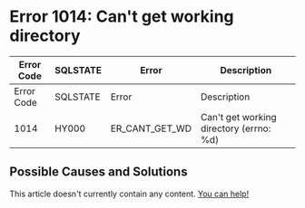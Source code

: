 
# Error 1014: Can't get working directory


| Error Code | SQLSTATE | Error | Description |
| --- | --- | --- | --- |
| Error Code | SQLSTATE | Error | Description |
| 1014 | HY000 | ER_CANT_GET_WD | Can't get working directory (errno: %d) |




## Possible Causes and Solutions


This article doesn't currently contain any content. [You can help!](/en/writing-and-editing-knowledge-base-articles/)


